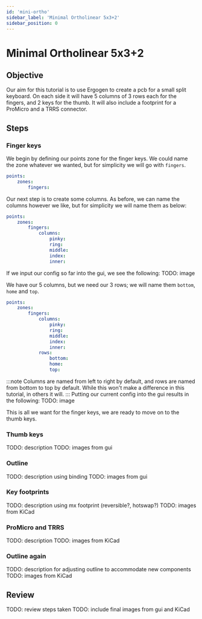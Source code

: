 ```yaml
---
id: 'mini-ortho'
sidebar_label: 'Minimal Ortholinear 5x3+2'
sidebar_position: 0
---
```


# Minimal Ortholinear 5x3+2

## Objective

Our aim for this tutorial is to use Ergogen to create a pcb for a small split keyboard.
On each side it will have 5 columns of 3 rows each for the fingers, and 2 keys for the thumb.
It will also include a footprint for a ProMicro and a TRRS connector.

## Steps

### Finger keys

We begin by defining our points zone for the finger keys.
We could name the zone whatever we wanted, but for simplicity we will go with `fingers`.
```yaml
points:
    zones:
        fingers:
```
Our next step is to create some columns.
As before, we can name the columns however we like, but for simplicity we will name them as below:
```yaml
points:
    zones:
        fingers:
            columns:
                pinky:
                ring:
                middle:
                index:
                inner:
```

If we input our config so far into the gui, we see the following:
TODO: image

We have our 5 columns, but we need our 3 rows; we will name them `bottom`, `home` and `top`.
```yaml
points:
    zones:
        fingers:
            columns:
                pinky:
                ring:
                middle:
                index:
                inner:
            rows:
                bottom:
                home:
                top:
```
:::note
Columns are named from left to right by default, and rows are named from bottom to top by default.
While this won't make a difference in this tutorial, in others it will.
:::
Putting our current config into the gui results in the following:
TODO: image

This is all we want for the finger keys, we are ready to move on to the thumb keys.

### Thumb keys

TODO: description
TODO: images from gui

### Outline

TODO: description using binding
TODO: images from gui

### Key footprints

TODO: description using mx footprint (reversible?, hotswap?)
TODO: images from KiCad

### ProMicro and TRRS

TODO: description
TODO: images from KiCad

### Outline again

TODO: description for adjusting outline to accommodate new components
TODO: images from KiCad

## Review

TODO: review steps taken
TODO: include final images from gui and KiCad
